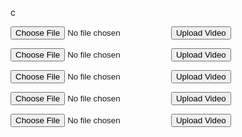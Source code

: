 c<form action="/upload" method="POST" enctype="multipart/form-data">
    <input type="file" name="videoFile" required>
    <button type="submit">Upload Video</button>
</form>
<form action="/upload" method="POST" enctype="multipart/form-data">
    <input type="file" name="videoFile" required>
    <button type="submit">Upload Video</button>
</form>
<form action="/upload" method="POST" enctype="multipart/form-data">
    <input type="file" name="videoFile" required>
    <button type="submit">Upload Video</button>
</form>
<form action="/upload" method="POST" enctype="multipart/form-data">
    <input type="file" name="videoFile" required>
    <button type="submit">Upload Video</button>
</form>
<form action="/upload" method="POST" enctype="multipart/form-data">
    <input type="file" name="videoFile" required>
    <button type="submit">Upload Video</button>
</form>
